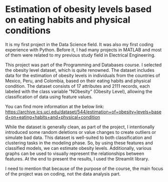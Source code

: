 # Estimation of obesity levels based on eating habits and physical conditions
It is my first project in the Data Science field. It was also my first coding experience with Python. Before it, I had many projects in MATLAB and most of them were related to my previous study field in Electrical Engineering. 

This project was part of the Programming and Databases course. I selected the obesity level dataset, which is quite renowned. The dataset includes data for the estimation of obesity levels in individuals from the countries of Mexico, Peru, and Colombia, based on their eating habits and physical condition. The dataset consists of 17 attributes and 2111 records, each labeled with the class variable "NObesity" (Obesity Level), allowing the classification of data using feature values. 

You can find more information at the below link: 
https://archive.ics.uci.edu/dataset/544/estimation+of+obesity+levels+based+on+eating+habits+and+physical+condition 

While the dataset is generally clean, as part of the project, I intentionally introduced some random deletions or value changes to create outliers or simulate bad data. This dataset is well-suited to both classification and clustering tasks in the modeling phase. So, by using these features and classified models, we can estimate obesity levels. Additionally, various graphs can be used to visually represent the relationships between features. At the end to present the results, I used the Streamlit library. 

I need to mention that because of the purpose of the course, the main focus of the project was on coding, not the data analysis part. 

